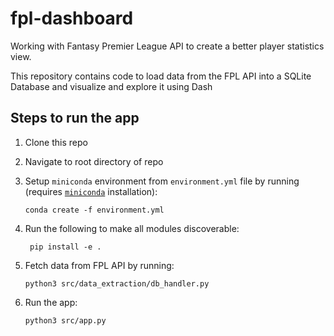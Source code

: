 # fpl-dashboard

Working with Fantasy Premier League API to create a better player statistics view.

This repository contains code to load data from the FPL API into a SQLite Database and visualize and explore it using Dash

## Steps to run the app

1. Clone this repo
2. Navigate to root directory of repo

3. Setup `miniconda` environment from `environment.yml` file by running (requires [`miniconda`](https://docs.conda.io/en/latest/miniconda.html) installation):

    ```{bash}
    conda create -f environment.yml
    ```

4. Run the following to make all modules discoverable:

   ```{bash}
    pip install -e .
   ```

5. Fetch data from FPL API by running:

    ```{bash}
    python3 src/data_extraction/db_handler.py
    ```

6. Run the app:

    ```{bash}
    python3 src/app.py
    ```
